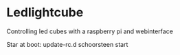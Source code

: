 Ledlightcube
============

Controlling led cubes with a raspberry pi and webinterface

Star at boot:
update-rc.d schoorsteen start

